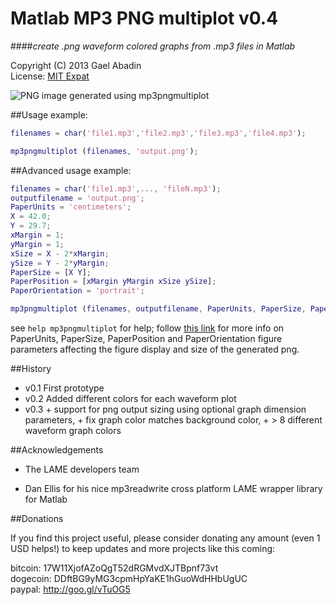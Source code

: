 Matlab MP3 PNG multiplot v0.4
=============================

####*create .png waveform colored graphs from .mp3 files in Matlab*

 Copyright (C) 2013 Gael Abadin<br/>
 License: [MIT Expat](https://github.com/elcodedocle/matlabmp3pngmultiplot/blob/master/LICENSE)

 ![PNG image generated using mp3pngmultiplot](http://i.imgur.com/QOChM0t.png "This is a png image generated from multiple mp3 sources using mp3pngmultiplot Matlab tool")

 
##Usage example:

```matlab
filenames = char('file1.mp3','file2.mp3','file3.mp3','file4.mp3');

mp3pngmultiplot (filenames, 'output.png');
```

##Advanced usage example:

```matlab
filenames = char('file1.mp3',..., 'fileN.mp3');
outputfilename = 'output.png';
PaperUnits = 'centimeters';
X = 42.0;
Y = 29.7;
xMargin = 1;
yMargin = 1;
xSize = X - 2*xMargin;
ySize = Y - 2*yMargin;
PaperSize = [X Y];
PaperPosition = [xMargin yMargin xSize ySize];
PaperOrientation = 'portrait';

mp3pngmultiplot (filenames, outputfilename, PaperUnits, PaperSize, PaperPosition, PaperOrientation);
```


see `help mp3pngmultiplot` for help; follow [this link](http://www.mathworks.com/help/matlab/ref/figure_props.html) for more info on PaperUnits, PaperSize, PaperPosition and PaperOrientation figure parameters affecting the figure display and size of the generated png.

##History

* v0.1 First prototype
* v0.2 Added different colors for each waveform plot
* v0.3 + support for png output sizing using optional graph dimension parameters, + fix graph color matches background color, + > 8 different waveform graph colors

##Acknowledgements

* The LAME developers team

* Dan Ellis for his nice mp3readwrite cross platform LAME wrapper library for Matlab

##Donations

If you find this project useful, please consider donating any amount (even 1 USD helps!) to keep updates and more projects like this coming:

bitcoin: 17W11XjofAZoQgT52dRGMvdXJTBpnf73vt  
dogecoin: DDftBG9yMG3cpmHpYaKE1hGuoWdHHbUgUC  
paypal: http://goo.gl/vTuOG5
